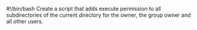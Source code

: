 #!/bin/bash
Create a script that adds execute permission to all subdirectories of the current directory for the owner, the group owner and all other users.
